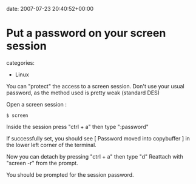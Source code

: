 


date: 2007-07-23 20:40:52+00:00


# Put a password on your screen session

categories:
- Linux


You can "protect" the access to a screen session.
Don't use your usual password, as the method used is pretty weak (standard DES)

Open a screen session :

`$ screen`

Inside the session press "ctrl + a" then type ":password"

If successfully set, you should see [ Password moved into copybuffer ] in the lower left corner of the terminal.

Now you can detach by pressing "ctrl + a" then type "d" 
Reattach with "screen -r" from the prompt.

You should be prompted for the session password.
